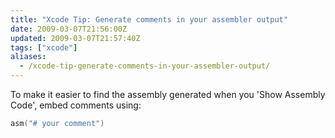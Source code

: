 ```yaml
---
title: "Xcode Tip: Generate comments in your assembler output"
date: 2009-03-07T21:56:00Z
updated: 2009-03-07T21:57:40Z
tags: ["xcode"]
aliases:
  - /xcode-tip-generate-comments-in-your-assembler-output/
---
```


To make it easier to find the assembly generated when you 'Show Assembly Code', embed comments using:  

```asm
asm("# your comment")
```
